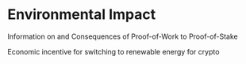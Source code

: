 # Environmental Impact

Information on and Consequences of Proof-of-Work to Proof-of-Stake

Economic incentive for switching to renewable energy for crypto&#x20;
